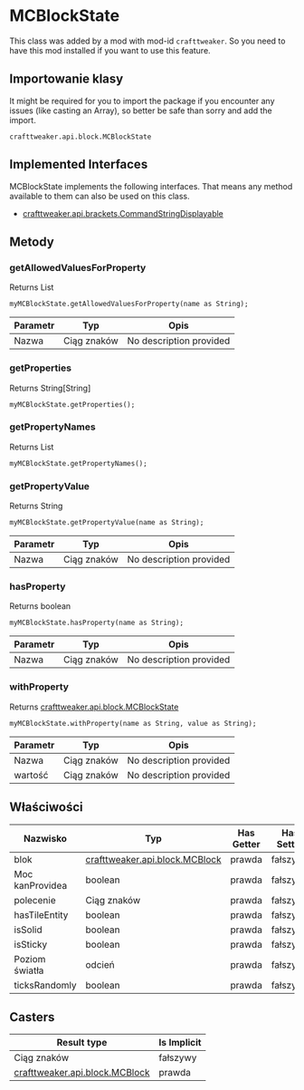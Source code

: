# MCBlockState

This class was added by a mod with mod-id `crafttweaker`. So you need to have this mod installed if you want to use this feature.

## Importowanie klasy
It might be required for you to import the package if you encounter any issues (like casting an Array), so better be safe than sorry and add the import.
```zenscript
crafttweaker.api.block.MCBlockState
```

## Implemented Interfaces
MCBlockState implements the following interfaces. That means any method available to them can also be used on this class.
- [crafttweaker.api.brackets.CommandStringDisplayable](/vanilla/api/brackets/CommandStringDisplayable)

## Metody
### getAllowedValuesForProperty

Returns List<String>

```zenscript
myMCBlockState.getAllowedValuesForProperty(name as String);
```

| Parametr | Typ         | Opis                    |
| -------- | ----------- | ----------------------- |
| Nazwa    | Ciąg znaków | No description provided |


### getProperties

Returns String[String]

```zenscript
myMCBlockState.getProperties();
```

### getPropertyNames

Returns List<String>

```zenscript
myMCBlockState.getPropertyNames();
```

### getPropertyValue

Returns String

```zenscript
myMCBlockState.getPropertyValue(name as String);
```

| Parametr | Typ         | Opis                    |
| -------- | ----------- | ----------------------- |
| Nazwa    | Ciąg znaków | No description provided |


### hasProperty

Returns boolean

```zenscript
myMCBlockState.hasProperty(name as String);
```

| Parametr | Typ         | Opis                    |
| -------- | ----------- | ----------------------- |
| Nazwa    | Ciąg znaków | No description provided |


### withProperty

Returns [crafttweaker.api.block.MCBlockState](/vanilla/api/blocks/MCBlockState)

```zenscript
myMCBlockState.withProperty(name as String, value as String);
```

| Parametr | Typ         | Opis                    |
| -------- | ----------- | ----------------------- |
| Nazwa    | Ciąg znaków | No description provided |
| wartość  | Ciąg znaków | No description provided |



## Właściwości

| Nazwisko        | Typ                                                           | Has Getter | Has Setter |
| --------------- | ------------------------------------------------------------- | ---------- | ---------- |
| blok            | [crafttweaker.api.block.MCBlock](/vanilla/api/blocks/MCBlock) | prawda     | fałszywy   |
| Moc kanProvidea | boolean                                                       | prawda     | fałszywy   |
| polecenie       | Ciąg znaków                                                   | prawda     | fałszywy   |
| hasTileEntity   | boolean                                                       | prawda     | fałszywy   |
| isSolid         | boolean                                                       | prawda     | fałszywy   |
| isSticky        | boolean                                                       | prawda     | fałszywy   |
| Poziom światła  | odcień                                                        | prawda     | fałszywy   |
| ticksRandomly   | boolean                                                       | prawda     | fałszywy   |

## Casters

| Result type                                                   | Is Implicit |
| ------------------------------------------------------------- | ----------- |
| Ciąg znaków                                                   | fałszywy    |
| [crafttweaker.api.block.MCBlock](/vanilla/api/blocks/MCBlock) | prawda      |

